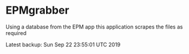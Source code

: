# EPMgrabber
Using a database from the EPM app this application scrapes the files as required


Latest backup: Sun Sep 22 23:55:01 UTC 2019
